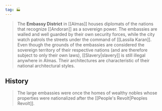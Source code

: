 ```yaml
---
tag: 🏭
---
```

> The **Embassy District** in [[Almas]] houses diplomats of the nations that recognize [[Andoran]] as a sovereign power. The embassies are walled and well guarded by their own security forces, while the city watch patrols the streets under the command of [[Lassila Karan]]. Even though the grounds of the embassies are considered the sovereign territory of their respective nations (and are therefore subject to only their own laws), [[Slavery|slavery]] is still illegal anywhere in Almas. Their architectures are characteristic of their national architectural styles.


## History

> The large embassies were once the homes of wealthy nobles whose properties were nationalized after the [[People's Revolt|Peoples Revolt]].









